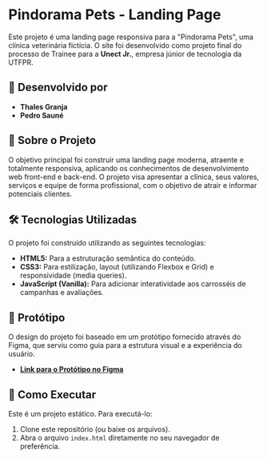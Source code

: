 # Pindorama Pets - Landing Page

Este projeto é uma landing page responsiva para a "Pindorama Pets", uma clínica veterinária fictícia. O site foi desenvolvido como projeto final do processo de Trainee para a **Unect Jr.**, empresa júnior de tecnologia da UTFPR.

## 🚀 Desenvolvido por

* **Thales Granja**
* **Pedro Sauné**

## 📌 Sobre o Projeto

O objetivo principal foi construir uma landing page moderna, atraente e totalmente responsiva, aplicando os conhecimentos de desenvolvimento web front-end e back-end. O projeto visa apresentar a clínica, seus valores, serviços e equipe de forma profissional, com o objetivo de atrair e informar potenciais clientes.

## 🛠️ Tecnologias Utilizadas

O projeto foi construído utilizando as seguintes tecnologias:

* **HTML5:** Para a estruturação semântica do conteúdo.
* **CSS3:** Para estilização, layout (utilizando Flexbox e Grid) e responsividade (media queries).
* **JavaScript (Vanilla):** Para adicionar interatividade aos carrosséis de campanhas e avaliações.

## 🎨 Protótipo

O design do projeto foi baseado em um protótipo fornecido através do Figma, que serviu como guia para a estrutura visual e a experiência do usuário.

* [**Link para o Protótipo no Figma**](https://www.figma.com/design/mCZWN1CWKbOlrkhgx4alAw/Pindorama-Pets---Veterin%C3%A1ria?node-id=152-195&t=uXFboR9ge1EnpDyb-1)

## 📂 Como Executar

Este é um projeto estático. Para executá-lo:

1.  Clone este repositório (ou baixe os arquivos).
2.  Abra o arquivo `index.html` diretamente no seu navegador de preferência.
